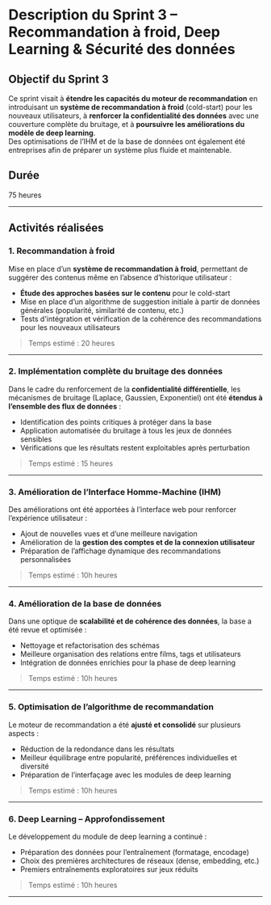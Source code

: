 # Description du Sprint 3 – Recommandation à froid, Deep Learning & Sécurité des données

## Objectif du Sprint 3  
Ce sprint visait à **étendre les capacités du moteur de recommandation** en introduisant un **système de recommandation à froid** (cold-start) pour les nouveaux utilisateurs, à **renforcer la confidentialité des données** avec une couverture complète du bruitage, et à **poursuivre les améliorations du modèle de deep learning**.  
Des optimisations de l’IHM et de la base de données ont également été entreprises afin de préparer un système plus fluide et maintenable.

## Durée  
75 heures

---

## Activités réalisées

### 1. Recommandation à froid  
Mise en place d’un **système de recommandation à froid**, permettant de suggérer des contenus même en l’absence d’historique utilisateur :  
- **Étude des approches basées sur le contenu** pour le cold-start  
- Mise en place d’un algorithme de suggestion initiale à partir de données générales (popularité, similarité de contenu, etc.)  
- Tests d'intégration et vérification de la cohérence des recommandations pour les nouveaux utilisateurs

> Temps estimé : 20 heures

---

### 2. Implémentation complète du bruitage des données  
Dans le cadre du renforcement de la **confidentialité différentielle**, les mécanismes de bruitage (Laplace, Gaussien, Exponentiel) ont été **étendus à l’ensemble des flux de données** :  
- Identification des points critiques à protéger dans la base  
- Application automatisée du bruitage à tous les jeux de données sensibles  
- Vérifications que les résultats restent exploitables après perturbation

> Temps estimé : 15 heures

---

### 3. Amélioration de l’Interface Homme-Machine (IHM)  
Des améliorations ont été apportées à l’interface web pour renforcer l’expérience utilisateur :  
- Ajout de nouvelles vues et d’une meilleure navigation  
- Amélioration de la **gestion des comptes et de la connexion utilisateur**  
- Préparation de l’affichage dynamique des recommandations personnalisées

> Temps estimé : 10h heures

---

### 4. Amélioration de la base de données  
Dans une optique de **scalabilité et de cohérence des données**, la base a été revue et optimisée :  
- Nettoyage et refactorisation des schémas  
- Meilleure organisation des relations entre films, tags et utilisateurs  
- Intégration de données enrichies pour la phase de deep learning

> Temps estimé : 10h heures

---

### 5. Optimisation de l’algorithme de recommandation  
Le moteur de recommandation a été **ajusté et consolidé** sur plusieurs aspects :  
- Réduction de la redondance dans les résultats  
- Meilleur équilibrage entre popularité, préférences individuelles et diversité  
- Préparation de l’interfaçage avec les modules de deep learning

> Temps estimé : 10h heures

---

### 6. Deep Learning – Approfondissement  
Le développement du module de deep learning a continué :  
- Préparation des données pour l’entraînement (formatage, encodage)  
- Choix des premières architectures de réseaux (dense, embedding, etc.)  
- Premiers entraînements exploratoires sur jeux réduits

> Temps estimé : 10h heures

---
